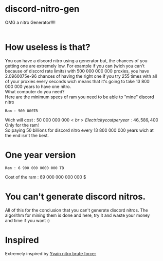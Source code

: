# discord-nitro-gen
OMG a nitro Generator!!!!<br><br>
# How useless is that?
You can have a discord nitro using a generator but, the chances of you getting one are extremely low. For example if you can (wich you can't because of discord rate limits) with 500 000 000 000 proxies, you have 2.0960075e-96 chances of having the right one if you try 255 times with all of your proxies every seconds wich means that it's going to take 13 800 000 000 years to have one nitro.
<br>
What computer do you need?
<br>
Here are the minimum specs of ram you need to be able to "mine" discord nitro
```
Ram : 500 000TB
```
Wich will cost : 50 000 000 000$<br>
Electricity cost per year : 46,586,400$
<br>
Only for the ram!
<br>
So paying 50 billions for discord nitro every 13 800 000 000 years wich at the end isn't the best.
<br>
# One year version
```
Ram : 6 900 000 0000 000 TB
```
Cost of the ram : 69 000 000 000 000 $

# You can't generate discord nitros.
All of this for the conclusion that you can't generate discord nitros. The algorithm for mining them is done and here, try it and waste your money and time if you want :)
# Inspired
Extremely inspired by [Yvain nitro brute forcer](https://github.com/Y-v-a-i-n/Discord-Nitro-Bruteforcer)
